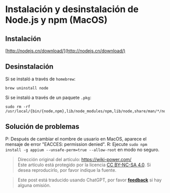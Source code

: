 # Instalación y desinstalación de Node.js y npm (MacOS)

## Instalación

[http://nodejs.cn/download/](http://nodejs.cn/download/)

## Desinstalación

Si se instaló a través de `homebrew`:

```shell
brew uninstall node
```

Si se instaló a través de un paquete `.pkg`:

```shell
sudo rm -rf /usr/local/{bin/{node,npm},lib/node_modules/npm,lib/node,share/man/*/node.*}
```

## Solución de problemas

P: Después de cambiar el nombre de usuario en MacOS, aparece el mensaje de error "EACCES: permission denied". 
R: Ejecute `sudo npm install -g appium --unsafe-perm=true --allow-root` en modo no seguro. 

> Dirección original del artículo: <https://wiki-power.com/>  
> Este artículo está protegido por la licencia [CC BY-NC-SA 4.0](https://creativecommons.org/licenses/by/4.0/deed.zh). Si desea reproducirlo, por favor indique la fuente.

> Este post está traducido usando ChatGPT, por favor [**feedback**](https://github.com/linyuxuanlin/Wiki_MkDocs/issues/new) si hay alguna omisión.